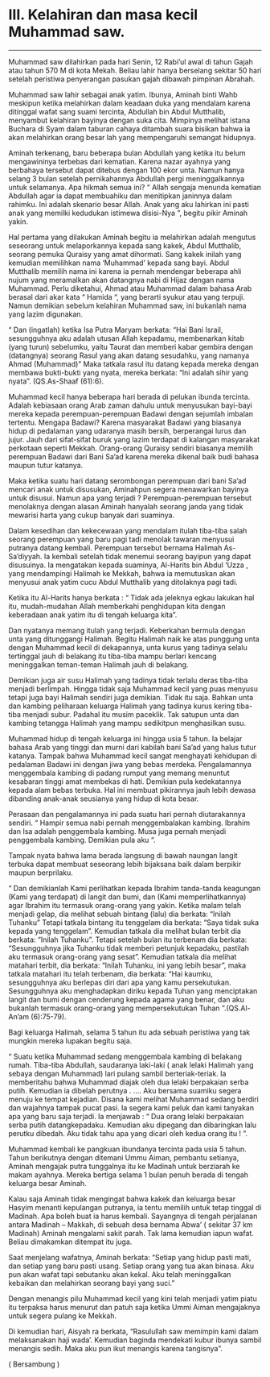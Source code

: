# III. Kelahiran dan masa kecil Muhammad saw.

---
Muhammad saw  dilahirkan pada hari Senin, 12 Rabi’ul awal di tahun Gajah atau tahun 570 M di kota Mekah. Beliau lahir hanya berselang sekitar  50 hari setelah peristiwa penyerangan pasukan gajah dibawah pimpinan Abrahah.

Muhammad saw lahir sebagai anak yatim. Ibunya, Aminah binti Wahb  meskipun ketika melahirkan dalam keadaan duka yang mendalam karena ditinggal wafat sang suami tercinta, Abdullah bin Abdul Mutthalib, menyambut kelahiran bayinya dengan suka cita. Mimpinya melihat istana Buchara di Syam dalam taburan cahaya ditambah suara bisikan bahwa ia akan melahirkan orang besar lah yang mempengaruhi semangat hidupnya.

Aminah terkenang, baru beberapa bulan  Abdullah yang ketika itu belum mengawininya terbebas dari kematian. Karena nazar ayahnya yang berbahaya tersebut   dapat  ditebus dengan 100 ekor unta. Namun hanya selang 3 bulan setelah pernikahannya Abdullah pergi meninggalkannya untuk selamanya. Apa hikmah semua ini? “ Allah sengaja menunda kematian Abdullah agar ia dapat membuahiku dan menitipkan janinnya dalam rahimku. Ini adalah skenario besar Allah. Anak yang aku lahirkan ini pasti anak yang memilki kedudukan istimewa disisi-Nya ”, begitu pikir Aminah yakin.

Hal pertama yang dilakukan Aminah begitu ia melahirkan adalah mengutus seseorang untuk melaporkannya kepada sang kakek, Abdul Mutthalib, seorang pemuka Quraisy yang amat dihormati. Sang kakek inilah yang kemudian memilihkan nama ‘Muhammad’ kepada sang bayi. Abdul Mutthalib memilih nama ini karena ia pernah mendengar beberapa ahli nujum  yang meramalkan akan datangnya nabi di Hijaz dengan nama Muhammad. Perlu diketahui, Ahmad atau Muhammad dalam bahasa Arab berasal dari akar kata “ Hamida “, yang berarti syukur atau yang terpuji. Namun demikian sebelum kelahiran Muhammad saw, ini bukanlah nama yang lazim digunakan.

“ Dan (ingatlah) ketika Isa Putra Maryam berkata: “Hai Bani Israil, sesungguhnya aku adalah utusan Allah kepadamu, membenarkan kitab (yang turun) sebelumku, yaitu Taurat dan memberi kabar gembira dengan (datangnya) seorang Rasul yang akan datang sesudahku, yang namanya Ahmad (Muhammad)” Maka tatkala rasul itu datang kepada mereka dengan membawa bukti-bukti yang nyata, mereka berkata: “Ini adalah sihir yang nyata”. (QS.As-Shaaf (61):6).

Muhammad kecil hanya beberapa hari berada di pelukan ibunda tercinta. Adalah kebiasaan orang Arab zaman dahulu untuk menyusukan bayi-bayi mereka kepada perempuan-perempuan Badawi dengan sejumlah imbalan tertentu. Mengapa Badawi? Karena masyarakat Badawi yang biasanya hidup di pedalaman yang udaranya masih bersih, berperangai lurus dan jujur. Jauh dari sifat-sifat buruk yang lazim terdapat di kalangan masyarakat  perkotaan seperti Mekkah. Orang-orang Quraisy sendiri biasanya memilih perempuan Badawi dari Bani Sa’ad karena mereka dikenal baik budi bahasa maupun tutur katanya.

Maka ketika suatu hari datang serombongan perempuan dari bani Sa’ad mencari anak untuk disusukan, Aminahpun segera menawarkan bayinya untuk disusui. Namun apa yang terjadi ? Perempuan-perempuan tersebut menolaknya dengan alasan Aminah hanyalah seorang janda yang tidak mewarisi harta yang cukup banyak dari suaminya.

Dalam kesedihan dan kekecewaan yang mendalam itulah tiba-tiba salah seorang perempuan yang baru pagi tadi menolak tawaran menyusui putranya datang kembali. Perempuan tersebut bernama Halimah As-Sa’diyyah. Ia kembali setelah tidak menemui seorang bayipun yang dapat disusuinya. Ia mengatakan kepada  suaminya, Al-Harits bin Abdul ‘Uzza , yang mendampingi Halimah ke Mekkah, bahwa ia memutuskan akan menyusui anak yatim cucu Abdul Mutthalib yang ditolaknya pagi tadi.

Ketika itu Al-Harits hanya berkata  :  “ Tidak ada jeleknya egkau lakukan hal itu, mudah-mudahan Allah memberkahi penghidupan kita dengan keberadaan anak yatim itu di tengah keluarga kita”.

Dan nyatanya  memang itulah yang terjadi. Keberkahan bermula dengan unta yang ditunggangi Halimah. Begitu Halimah naik ke atas punggung unta dengan Muhammad kecil di dekapannya, unta kurus yang tadinya selalu tertinggal jauh di belakang itu  tiba-tiba mampu berlari kencang meninggalkan  teman-teman Halimah jauh di belakang.

Demikian juga air susu Halimah yang tadinya tidak terlalu deras tiba-tiba menjadi berlimpah. Hingga tidak saja Muhammad kecil yang puas menyusu tetapi juga bayi Halimah sendiri juga demikian. Tidak itu saja. Bahkan unta dan kambing peliharaan keluarga Halimah yang tadinya kurus kering tiba-tiba menjadi subur. Padahal itu musim paceklik. Tak satupun unta dan kambing tetangga Halimah yang mampu sedikitpun menghasilkan susu.

Muhammad hidup di tengah keluarga ini hingga usia 5 tahun. Ia belajar bahasa Arab yang tinggi dan murni dari kabilah bani Sa’ad yang halus tutur katanya.  Tampak bahwa Muhammad kecil  sangat menghayati kehidupan di pedalaman Badawi  ini dengan  jiwa yang bebas merdeka. Pengalamannya menggembala kambing di padang rumput yang memang menuntut kesabaran tinggi  amat membekas di hati. Demikian pula kedekatannya kepada alam bebas terbuka. Hal ini membuat pikirannya jauh lebih dewasa dibanding  anak-anak seusianya yang hidup di kota besar.

Perasaan dan pengalamannya ini pada suatu hari pernah diutarakannya sendiri. “ Hampir semua nabi pernah menggembalakan kambing. Ibrahim dan Isa adalah penggembala kambing. Musa juga pernah menjadi penggembala kambing. Demikian pula aku “.

Tampak nyata bahwa lama berada langsung di bawah naungan langit terbuka dapat membuat seseorang lebih bijaksana baik dalam berpikir maupun berprilaku.

“ Dan demikianlah Kami perlihatkan kepada Ibrahim tanda-tanda keagungan (Kami yang terdapat) di langit dan bumi, dan (Kami memperlihatkannya) agar Ibrahim itu termasuk orang-orang yang yakin. Ketika malam telah menjadi gelap, dia melihat sebuah bintang (lalu) dia berkata: “Inilah Tuhanku” Tetapi tatkala bintang itu tenggelam dia berkata: “Saya tidak suka kepada yang tenggelam”. Kemudian tatkala dia melihat bulan terbit dia berkata: “Inilah Tuhanku”. Tetapi setelah bulan itu terbenam dia berkata: “Sesungguhnya jika Tuhanku tidak memberi petunjuk kepadaku, pastilah aku termasuk orang-orang yang sesat”. Kemudian tatkala dia melihat matahari terbit, dia berkata: “Inilah Tuhanku, ini yang lebih besar”, maka tatkala matahari itu telah terbenam, dia berkata: “Hai kaumku, sesungguhnya aku berlepas diri dari apa yang kamu persekutukan. Sesungguhnya aku menghadapkan diriku kepada Tuhan yang menciptakan langit dan bumi dengan cenderung kepada agama yang benar, dan aku bukanlah termasuk orang-orang yang mempersekutukan Tuhan ”.(QS.Al-An’am (6):75-79).

Bagi keluarga Halimah, selama 5 tahun itu ada sebuah peristiwa yang tak mungkin mereka lupakan begitu saja.

“ Suatu ketika Muhammad sedang menggembala kambing di belakang rumah. Tiba-tiba Abdullah, saudaranya laki-laki ( anak lelaki Halimah yang sebaya dengan Muhammad) lari pulang sambil berteriak-teriak. Ia memberitahu bahwa Muhammad diajak oleh dua lelaki berpakaian serba putih. Kemudian ia dibelah perutnya . …. Aku bersama suamiku segera menuju ke tempat kejadian. Disana kami melihat Muhammad sedang  berdiri dan wajahnya tampak pucat pasi. Ia segera kami peluk dan kami tanyakan apa yang baru saja terjadi. Ia menjawab : “ Dua orang lelaki berpakaian serba putih datangkepadaku. Kemudian aku dipegang dan dibaringkan lalu perutku dibedah. Aku tidak tahu apa yang dicari oleh kedua orang itu ! ”.

Muhammad   kembali ke pangkuan ibundanya tercinta pada usia 5 tahun. Tahun berikutnya dengan ditemani Ummu Aiman, pembantu setianya, Aminah mengajak putra tunggalnya itu ke Madinah untuk berziarah ke makam ayahnya. Mereka bertiga  selama 1 bulan penuh berada  di tengah keluarga besar Aminah.

Kalau saja Aminah  tidak mengingat  bahwa kakek dan keluarga besar Hasyim menanti  kepulangan putranya, ia tentu memilih untuk tetap tinggal di Madinah. Apa boleh buat ia harus kembali.  Sayangnya di tengah perjalanan antara Madinah – Makkah, di sebuah desa bernama Abwa’ ( sekitar 37 km Madinah) Aminah mengalami sakit parah. Tak lama kemudian iapun wafat. Beliau dimakamkan  ditempat itu juga.

Saat menjelang wafatnya, Aminah berkata: “Setiap yang hidup pasti mati, dan setiap yang baru pasti usang. Setiap orang yang tua akan binasa. Aku pun akan wafat tapi sebutanku akan kekal. Aku telah meninggalkan kebaikan dan melahirkan seorang bayi yang suci.”

Dengan menangis pilu Muhammad kecil yang kini telah menjadi yatim piatu itu terpaksa harus menurut dan patuh saja ketika Ummi Aiman mengajaknya untuk segera pulang ke Mekkah.

Di kemudian hari, Aisyah ra berkata, “Rasulullah saw memimpin kami dalam melaksanakan haji wada’. Kemudian baginda  mendekati kubur ibunya sambil menangis sedih. Maka aku pun ikut menangis karena tangisnya”.

( Bersambung )
